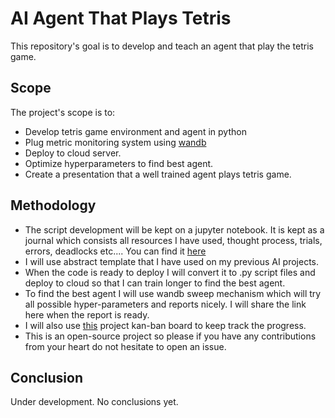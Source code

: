 # AI Agent That Plays Tetris

This repository's goal is to develop and teach an agent that play the tetris game.

## Scope

The project's scope is to: 
- Develop tetris game environment and agent in python
- Plug metric monitoring system using [wandb](https://www.wandb.com)
- Deploy to cloud server.
- Optimize hyperparameters to find best agent.
- Create a presentation that a well trained agent plays tetris game.

## Methodology

- The script development will be kept on a jupyter notebook. It is kept as a journal which consists all resources I have used, thought process, trials, errors, deadlocks etc.... You can find it [here](train.ipynb)
- I will use abstract template that I have used on my previous AI projects.
- When the code is ready to deploy I will convert it to .py script files and deploy to cloud so that I can train longer to find the best agent.
- To find the best agent I will use wandb sweep mechanism which will try all possible hyper-parameters and reports nicely. I will share the link here when the report is ready.
- I will also use [this](https://github.com/hakanonal/tetris/projects/1) project kan-ban board to keep track the progress.
- This is an open-source project so please if you have any contributions from your heart do not hesitate to open an issue.

## Conclusion

Under development. No conclusions yet.
